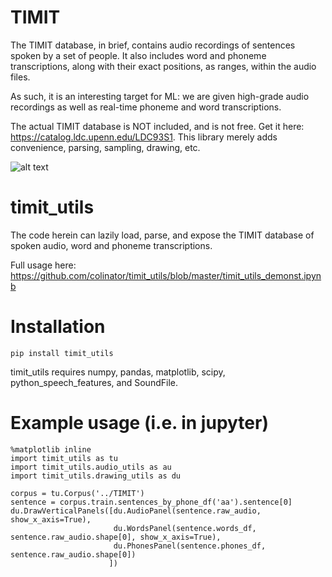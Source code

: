 # TIMIT

The TIMIT database, in brief, contains audio recordings of sentences spoken
by a set of people. It also includes word and phoneme transcriptions, along with
their exact positions, as ranges, within the audio files.

As such, it is an interesting target for ML: we are given high-grade audio recordings as well as real-time phoneme and word transcriptions.

The actual TIMIT database is NOT included, and is not free. Get it here:
https://catalog.ldc.upenn.edu/LDC93S1. This library merely adds
convenience, parsing, sampling, drawing, etc.

![alt text][logo]

[logo]: https://github.com/colinator/timit_utils/blob/master/advert.jpg
 "Example output"


# timit_utils

The code herein can lazily load, parse, and expose the TIMIT database
of spoken audio, word and phoneme transcriptions.

Full usage here:
https://github.com/colinator/timit_utils/blob/master/timit_utils_demonst.ipynb


# Installation

`pip install timit_utils`

timit_utils requires numpy, pandas, matplotlib, scipy, python_speech_features, and SoundFile.



# Example usage (i.e. in jupyter)

```code
%matplotlib inline
import timit_utils as tu
import timit_utils.audio_utils as au
import timit_utils.drawing_utils as du

corpus = tu.Corpus('../TIMIT')
sentence = corpus.train.sentences_by_phone_df('aa').sentence[0]
du.DrawVerticalPanels([du.AudioPanel(sentence.raw_audio, show_x_axis=True),
                       du.WordsPanel(sentence.words_df, sentence.raw_audio.shape[0], show_x_axis=True),
                       du.PhonesPanel(sentence.phones_df, sentence.raw_audio.shape[0])
                      ])
```
